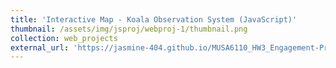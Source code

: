 ```yaml
---
title: 'Interactive Map - Koala Observation System (JavaScript)'
thumbnail: /assets/img/jsproj/webproj-1/thumbnail.png
collection: web_projects
external_url: 'https://jasmine-404.github.io/MUSA6110_HW3_Engagement-Project/'
---
```

